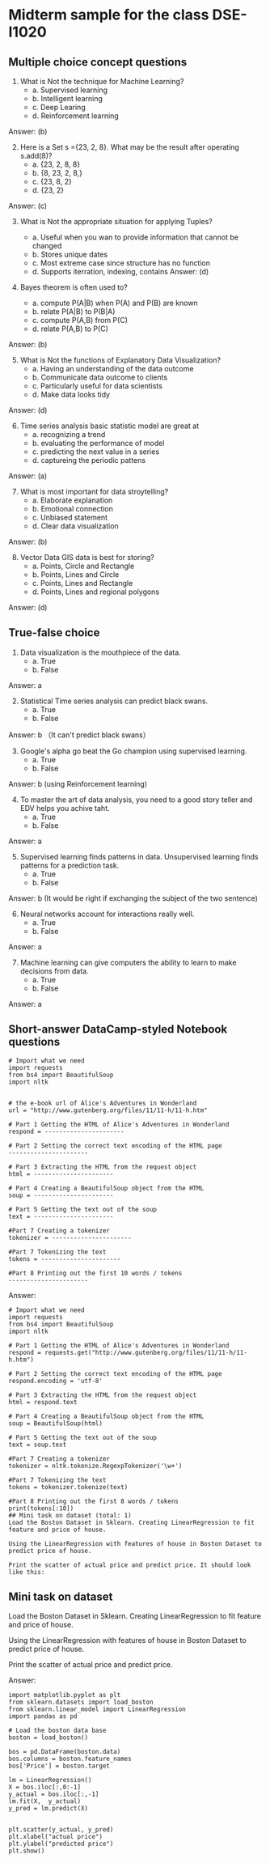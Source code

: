 # Midterm sample for the class DSE-I1020
## Multiple choice concept questions
1. What is Not the technique for Machine Learning?
    - a. Supervised learning
    - b. Intelligent learning
    - c. Deep Learing
    - d. Reinforcement learning

Answer: (b)

2. Here is a Set s ={23, 2, 8}. What may be the result after operating s.add(8)?
    * a. {23, 2, 8, 8}
    * b. {8, 23, 2, 8,}
    * c. {23, 8, 2}
    * d. {23, 2}

Answer: (c)

3. What is Not the appropriate situation for applying Tuples?
    * a. Useful when you wan to provide information that cannot be changed
    * b. Stores unique dates
    * c. Most extreme case since structure has no function
    * d. Supports iterration, indexing, contains
Answer: (d)

4. Bayes theorem is often used to?
    * a. compute P(A|B) when P(A) and P(B) are known
    * b. relate P(A|B) to P(B|A)
    * c. compute P(A,B) from P(C)
    * d. relate P(A,B) to P(C)

Answer: (b)

5. What is Not the functions of Explanatory Data Visualization?
    * a. Having an understanding of the data outcome
    * b. Communicate data outcome to clients
    * c. Particularly useful for data scientists
    * d. Make data looks tidy

Answer: (d)

6. Time series analysis basic statistic model are great at
    * a. recognizing a trend
    * b. evaluating the performance of model
    * c. predicting the next value in a series
    * d. captureing the periodic pattens

Answer: (a)

7. What is most important for data stroytelling?
    * a. Elaborate explanation
    * b. Emotional connection
    * c. Unbiased statement
    * d. Clear data visualization

Answer: (b)

8. Vector Data GIS data is best for storing?
    * a. Points, Circle and Rectangle
    * b. Points, Lines and Circle
    * c. Points, Lines and Rectangle
    * d. Points, Lines and regional polygons

Answer: (d)
## True-false choice 
1. Data visualization is the mouthpiece of the data. 
    * a. True 
    * b. False

Answer: a

2. Statistical Time series analysis can predict black swans. 
    * a. True 
    * b. False

Answer: b （It can't predict black swans）

3. Google's alpha go beat the Go champion using supervised learning. 
    * a. True 
    * b. False

Answer: b (using Reinforcement learning)

4. To master the art of data analysis, you need to a good story teller and EDV helps you achive taht. 
    * a. True 
    * b. False

Answer: a

5. Supervised learning finds patterns in data. Unsupervised learning finds patterns for a prediction task.
    * a. True 
    * b. False

Answer: b (It would be right if exchanging the subject of the two sentence)

6. Neural networks account for interactions really well. 
    * a. True 
    * b. False

Answer: a
    
7. Machine learning can give computers the ability to learn to make decisions from data. 
    * a. True 
    * b. False

Answer: a
## Short-answer DataCamp-styled Notebook questions 
```
# Import what we need
import requests
from bs4 import BeautifulSoup
import nltk


# the e-book url of Alice's Adventures in Wonderland
url = "http://www.gutenberg.org/files/11/11-h/11-h.htm"

# Part 1 Getting the HTML of Alice's Adventures in Wonderland  
respond = ----------------------

# Part 2 Setting the correct text encoding of the HTML page
----------------------

# Part 3 Extracting the HTML from the request object
html = ----------------------

# Part 4 Creating a BeautifulSoup object from the HTML
soup = ----------------------

# Part 5 Getting the text out of the soup
text = ----------------------

#Part 7 Creating a tokenizer
tokenizer = ----------------------

#Part 7 Tokenizing the text
tokens = ----------------------

#Part 8 Printing out the first 10 words / tokens 
----------------------
```

Answer:
```
# Import what we need
import requests
from bs4 import BeautifulSoup
import nltk

# Part 1 Getting the HTML of Alice's Adventures in Wonderland  
respond = requests.get("http://www.gutenberg.org/files/11/11-h/11-h.htm")

# Part 2 Setting the correct text encoding of the HTML page
respond.encoding = 'utf-8'

# Part 3 Extracting the HTML from the request object
html = respond.text

# Part 4 Creating a BeautifulSoup object from the HTML
soup = BeautifulSoup(html)

# Part 5 Getting the text out of the soup
text = soup.text

#Part 7 Creating a tokenizer
tokenizer = nltk.tokenize.RegexpTokenizer('\w+')

#Part 7 Tokenizing the text
tokens = tokenizer.tokenize(text)

#Part 8 Printing out the first 8 words / tokens 
print(tokens[:10])
## Mini task on dataset (total: 1)
Load the Boston Dataset in Sklearn. Creating LinearRegression to fit feature and price of house.

Using the LinearRegression with features of house in Boston Dataset to predict price of house.

Print the scatter of actual price and predict price. It should look like this:
```
## Mini task on dataset 
<p> Load the Boston Dataset in Sklearn. Creating LinearRegression to fit feature and price of house. </p>
<p> Using the LinearRegression with features of house in Boston Dataset to predict price of house. </p>
<p> Print the scatter of actual price and predict price. </p>

Answer:
```
import matplotlib.pyplot as plt
from sklearn.datasets import load_boston
from sklearn.linear_model import LinearRegression
import pandas as pd

# Load the boston data base 
boston = load_boston()

bos = pd.DataFrame(boston.data)
bos.columns = boston.feature_names
bos['Price'] = boston.target

lm = LinearRegression()
X = bos.iloc[:,0:-1]
y_actual = bos.iloc[:,-1]
lm.fit(X,  y_actual)
y_pred = lm.predict(X)


plt.scatter(y_actual, y_pred)
plt.xlabel("actual price")
plt.ylabel("predicted price")
plt.show()
```
